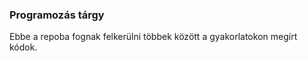 ### Programozás tárgy

Ebbe a repoba fognak felkerülni többek között a gyakorlatokon megírt kódok. 
